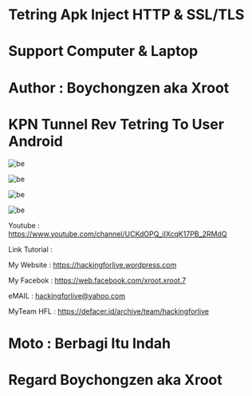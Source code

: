 # Tetring Apk Inject HTTP & SSL/TLS

# Support Computer & Laptop

# Author : Boychongzen aka Xroot

# KPN Tunnel Rev Tetring To User Android

![be](https://raw.githubusercontent.com/boychongzen18/tetring_all_apk_inject/main/kpn.jpg) 

![be](https://raw.githubusercontent.com/boychongzen18/tetring_all_apk_inject/main/tether.jpg) 

![be](https://raw.githubusercontent.com/boychongzen18/tetring_all_apk_inject/main/andro.jpg) 

![be](https://raw.githubusercontent.com/boychongzen18/tetring_all_apk_inject/main/andro1.jpg) 


Youtube       : https://www.youtube.com/channel/UCKdOPQ_iIXcqK17PB_2RMdQ

Link Tutorial : 

My Website    : https://hackingforlive.wordpress.com

My Facebok    : https://web.facebook.com/xroot.xroot.7

eMAIL         : hackingforlive@yahoo.com      

MyTeam HFL    : https://defacer.id/archive/team/hackingforlive

# Moto : Berbagi Itu Indah

# Regard Boychongzen aka Xroot


